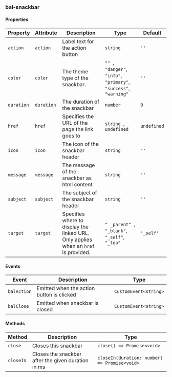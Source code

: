 ### bal-snackbar
 
#### Properties

| Property   | Attribute  | Description                                                                         | Type                                                                        | Default     |
| ---------- | ---------- | ----------------------------------------------------------------------------------- | --------------------------------------------------------------------------- | ----------- |
| `action`   | `action`   | Label text for the action button                                                    | `string`                                                                    | `''`        |
| `color`    | `color`    | The theme type of the snackbar.                                                     | `"" `, ` "danger" `, ` "info" `, ` "primary" `, ` "success" `, ` "warning"` | `''`        |
| `duration` | `duration` | The duration of the snackbar                                                        | `number`                                                                    | `0`         |
| `href`     | `href`     | Specifies the URL of the page the link goes to                                      | `string `, ` undefined`                                                     | `undefined` |
| `icon`     | `icon`     | The icon of the snackbar header                                                     | `string`                                                                    | `''`        |
| `message`  | `message`  | The message of the snackbar as html content                                         | `string`                                                                    | `''`        |
| `subject`  | `subject`  | The subject of the snackbar header                                                  | `string`                                                                    | `''`        |
| `target`   | `target`   | Specifies where to display the linked URL. Only applies when an `href` is provided. | `" _parent" `, ` "_blank" `, ` "_self" `, ` "_top"`                         | `'_self'`   |


#### Events

| Event       | Description                               | Type                  |
| ----------- | ----------------------------------------- | --------------------- |
| `balAction` | Emitted when the action button is clicked | `CustomEvent<string>` |
| `balClose`  | Emitted when snackbar is closed           | `CustomEvent<string>` |


#### Methods

| Method    | Description                                        | Type                                         |
| --------- | -------------------------------------------------- | -------------------------------------------- |
| `close`   | Closes this snackbar                               | `close() => Promise<void>`                   |
| `closeIn` | Closes the snackbar after the given duration in ms | `closeIn(duration: number) => Promise<void>` |
 